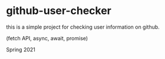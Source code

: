 # github-user-checker
this is a simple project for checking user information on github.

(fetch API, async, await, promise)


Spring 2021
